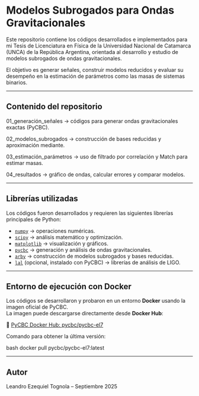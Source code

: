 # Modelos Subrogados para Ondas Gravitacionales

Este repositorio contiene los códigos desarrollados e implementados para mi Tesis de Licenciatura en Física  de la Universidad Nacional de Catamarca (UNCA) de la República Argentina, orientada al desarrollo y estudio de modelos subrogados de ondas gravitacionales.

El objetivo es generar señales, construir modelos reducidos y evaluar su desempeño en la estimación de parámetros como las masas de sistemas binarios.

---

## Contenido del repositorio

01_generación_señales → códigos para generar ondas gravitacionales exactas (PyCBC).

02_modelos_subrogados → construcción de bases reducidas y aproximación mediante.

03_estimación_parámetros → uso de filtrado por correlación y Match para estimar masas.

04_resultados → gráfico de ondas, calcular errores y comparar modelos.

---

##  Librerías utilizadas

Los códigos fueron desarrollados y requieren las siguientes librerías principales de Python:

- [`numpy`](https://numpy.org/) → operaciones numéricas.
- [`scipy`](https://scipy.org/) → análisis matemático y optimización.
- [`matplotlib`](https://matplotlib.org/) → visualización y gráficos.
- [`pycbc`](https://pycbc.org/) → generación y análisis de ondas gravitacionales.
- [`arby`](https://github.com/ligo-cbc/arby) → construcción de modelos subrogados y bases reducidas.
- [`lal`](https://lscsoft.docs.ligo.org/lalsuite/lal/) (opcional, instalado con PyCBC) → librerías de análisis de LIGO.

---

## Entorno de ejecución con Docker

Los códigos se desarrollaron y probaron en un entorno **Docker** usando la imagen oficial de PyCBC.  
La imagen puede descargarse directamente desde **Docker Hub**:  

🔗 [PyCBC Docker Hub: pycbc/pycbc-el7](https://hub.docker.com/r/pycbc/pycbc-el7)  

Comando para obtener la última versión:  

bash
docker pull pycbc/pycbc-el7:latest

---

## Autor

Leandro Ezequiel Tognola – Septiembre 2025
